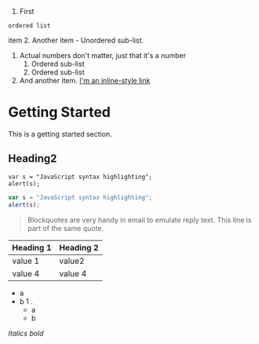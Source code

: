 1. First 
```
ordered list
``` 
item
2. Another item
        - Unordered sub-list. 
1. Actual numbers don't matter, just that it's a number
    1. Ordered sub-list
    1. Ordered sub-list
4. And another item.
[I'm an inline-style link](https://www.google.com)
# Getting Started
This is a getting started section. 
## Heading2
```
var s = "JavaScript syntax highlighting";
alert(s);
```
```javascript
var s = "JavaScript syntax highlighting";
alert(s);
```

> Blockquotes are very handy in email to emulate reply text.
> This line is part of the same quote.


| Heading 1 | Heading 2 |
|--------|------|
| value 1 | value2|
|value 4 | value 4|
- a
- b
1 . 
    - a
    - b

 *Italics*
 _bold_





